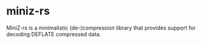 # miniz-rs
MiniZ-rs is a minimalistic (de-)compression library that provides support for decoding DEFLATE compressed data.
